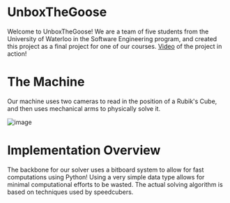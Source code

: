 # UnboxTheGoose

Welcome to UnboxTheGoose! We are a team of five students from the University of Waterloo in the Software Engineering program, and created this project as a final project for one of our courses. [Video](https://youtu.be/EJQF64A8H0g) of the project in action!

# The Machine

Our machine uses two cameras to read in the position of a Rubik's Cube, and then uses mechanical arms to physically solve it.

![image](https://user-images.githubusercontent.com/51809855/146691724-e9d1ea17-ead2-402f-aab6-25c1c152c526.png)

# Implementation Overview

The backbone for our solver uses a bitboard system to allow for fast computations using Python! Using a very simple data type allows for minimal computational efforts to be wasted. The actual solving algorithm is based on techniques used by speedcubers.
